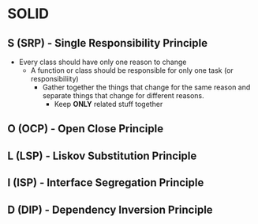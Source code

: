 # SOLID
## S (SRP) - Single Responsibility Principle
- Every class should have only one reason to change
  - A function or class should be responsible for only one task (or responsibiliity)
    - Gather together the things that change for the same reason and separate things that change for different reasons.
       - Keep **ONLY** related stuff together
## O (OCP) - Open Close Principle
## L (LSP) - Liskov Substitution Principle
## I (ISP) - Interface Segregation Principle
## D (DIP) - Dependency Inversion Principle
